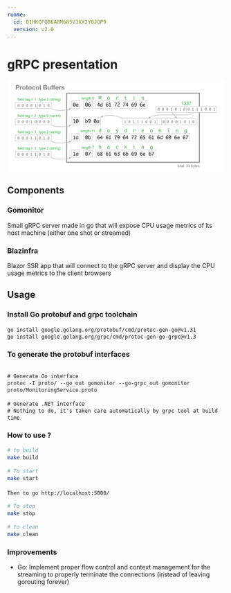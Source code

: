 ```yaml
---
runme:
  id: 01HKCFQB6A8M685V3XX2Y0JQP9
  version: v2.0
---
```


# gRPC presentation

![image](protobuf.png)

## Components

### Gomonitor

Small gRPC server made in go that will expose CPU usage metrics of its host machine (either one shot or streamed)

### Blazinfra

Blazor SSR app that will connect to the gRPC server and display the CPU usage metrics to the client browsers

## Usage

### Install Go protobuf and grpc toolchain

```shell {"id":"01HKCFQB6A8M685V3XWPYMS8X1"}
go install google.golang.org/protobuf/cmd/protoc-gen-go@v1.31
go install google.golang.org/grpc/cmd/protoc-gen-go-grpc@v1.3
```

### To generate the protobuf interfaces

```shell {"id":"01HKCFQB6A8M685V3XWRYBNPTP"}

# Generate Go interface
protoc -I proto/ --go_out gomonitor --go-grpc_out gomonitor proto/MonitoringService.proto

# Generate .NET interface
# Nothing to do, it's taken care automatically by grpc tool at build time
```

### How to use ?

```sh {"id":"01HKCFQB6A8M685V3XWT4NENAZ"}
# to build
make build
```

```sh {"id":"01HKCFQB6A8M685V3XWTWS05YR"}
# To start
make start

Then to go http://localhost:5000/
```

```sh {"id":"01HKCFQB6A8M685V3XWYMG85V3"}
# To stop
make stop
```

```sh {"id":"01HKCFQB6A8M685V3XX2B878GG"}
# to clean
make clean
```

### Improvements

- Go: Implement proper flow control and context management for the streaming to properly terminate the connections (instead of leaving gorouting forever)
